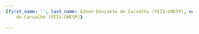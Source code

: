 ```yaml
---
{first_name: '', last_name: Edson Donizete de Carvalho (FEIS-UNESP), name: Edson Donizete
    de Carvalho (FEIS-UNESP)}

---
```


